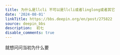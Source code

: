 ```yaml
---
title: 为什么是llcli 不可以是llcli或者linglong或者其它
date: '2024-08-01'
linkTitle: https://bbs.deepin.org/en/post/275822
source: deepin_bbs
description:  初七 
disable_comments: true
---
```

就想问问当初为什么要
